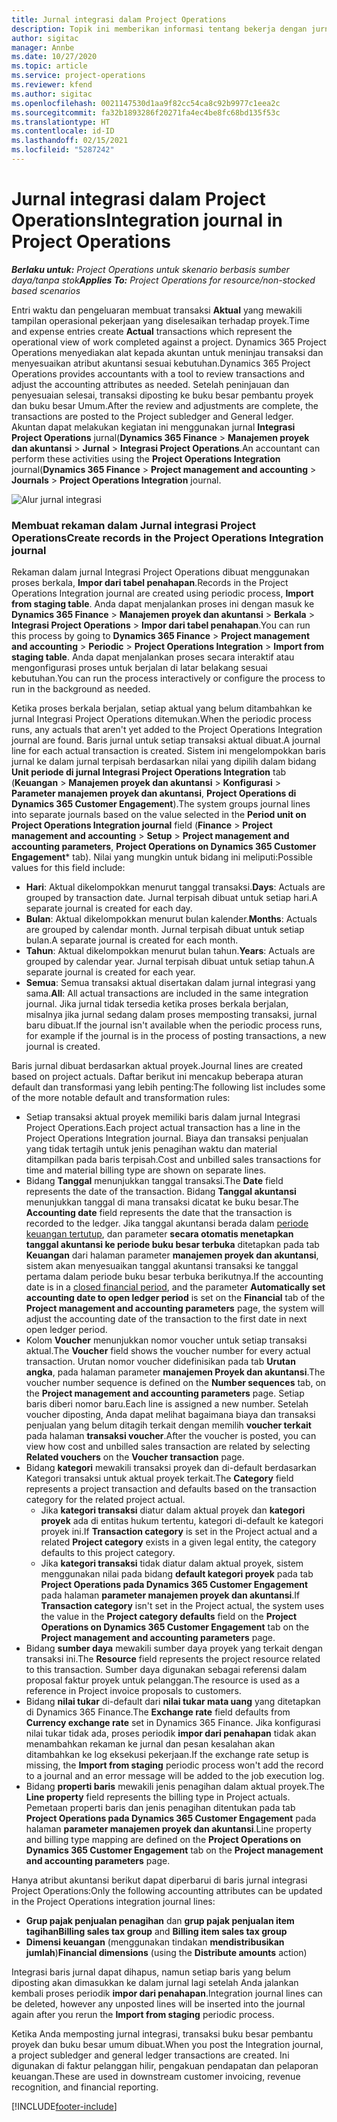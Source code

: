 ```yaml
---
title: Jurnal integrasi dalam Project Operations
description: Topik ini memberikan informasi tentang bekerja dengan jurnal Integrasi dalam Project Operations.
author: sigitac
manager: Annbe
ms.date: 10/27/2020
ms.topic: article
ms.service: project-operations
ms.reviewer: kfend
ms.author: sigitac
ms.openlocfilehash: 0021147530d1aa9f82cc54ca8c92b9977c1eea2c
ms.sourcegitcommit: fa32b1893286f20271fa4ec4be8fc68bd135f53c
ms.translationtype: HT
ms.contentlocale: id-ID
ms.lasthandoff: 02/15/2021
ms.locfileid: "5287242"
---
```

# <a name="integration-journal-in-project-operations"></a><span data-ttu-id="2949d-103">Jurnal integrasi dalam Project Operations</span><span class="sxs-lookup"><span data-stu-id="2949d-103">Integration journal in Project Operations</span></span>

<span data-ttu-id="2949d-104">_**Berlaku untuk:** Project Operations untuk skenario berbasis sumber daya/tanpa stok_</span><span class="sxs-lookup"><span data-stu-id="2949d-104">_**Applies To:** Project Operations for resource/non-stocked based scenarios_</span></span>

<span data-ttu-id="2949d-105">Entri waktu dan pengeluaran membuat transaksi **Aktual** yang mewakili tampilan operasional pekerjaan yang diselesaikan terhadap proyek.</span><span class="sxs-lookup"><span data-stu-id="2949d-105">Time and expense entries create **Actual** transactions which represent the operational view of work completed against a project.</span></span> <span data-ttu-id="2949d-106">Dynamics 365 Project Operations menyediakan alat kepada akuntan untuk meninjau transaksi dan menyesuaikan atribut akuntansi sesuai kebutuhan.</span><span class="sxs-lookup"><span data-stu-id="2949d-106">Dynamics 365 Project Operations provides accountants with a tool to review transactions and adjust the accounting attributes as needed.</span></span> <span data-ttu-id="2949d-107">Setelah peninjauan dan penyesuaian selesai, transaksi diposting ke buku besar pembantu proyek dan buku besar Umum.</span><span class="sxs-lookup"><span data-stu-id="2949d-107">After the review and adjustments are complete, the transactions are posted to the Project subledger and General ledger.</span></span> <span data-ttu-id="2949d-108">Akuntan dapat melakukan kegiatan ini menggunakan jurnal **Integrasi Project Operations** jurnal(**Dynamics 365 Finance** > **Manajemen proyek dan akuntansi** > **Jurnal** > **Integrasi Project Operations**.</span><span class="sxs-lookup"><span data-stu-id="2949d-108">An accountant can perform these activities using the **Project Operations Integration** journal(**Dynamics 365 Finance** > **Project management and accounting** > **Journals** > **Project Operations Integration** journal.</span></span>

![Alur jurnal integrasi](./media/IntegrationJournal.png)

### <a name="create-records-in-the-project-operations-integration-journal"></a><span data-ttu-id="2949d-110">Membuat rekaman dalam Jurnal integrasi Project Operations</span><span class="sxs-lookup"><span data-stu-id="2949d-110">Create records in the Project Operations Integration journal</span></span>

<span data-ttu-id="2949d-111">Rekaman dalam jurnal Integrasi Project Operations dibuat menggunakan proses berkala, **Impor dari tabel penahapan**.</span><span class="sxs-lookup"><span data-stu-id="2949d-111">Records in the Project Operations Integration journal are created using periodic process, **Import from staging table**.</span></span> <span data-ttu-id="2949d-112">Anda dapat menjalankan proses ini dengan masuk ke **Dynamics 365 Finance** > **Manajemen proyek dan akuntansi** > **Berkala** > **Integrasi Project Operations** > **Impor dari tabel penahapan**.</span><span class="sxs-lookup"><span data-stu-id="2949d-112">You can run this process by going to **Dynamics 365 Finance** > **Project management and accounting** > **Periodic** > **Project Operations Integration** > **Import from staging table**.</span></span> <span data-ttu-id="2949d-113">Anda dapat menjalankan proses secara interaktif atau mengonfigurasi proses untuk berjalan di latar belakang sesuai kebutuhan.</span><span class="sxs-lookup"><span data-stu-id="2949d-113">You can run the process interactively or configure the process to run in the background as needed.</span></span>

<span data-ttu-id="2949d-114">Ketika proses berkala berjalan, setiap aktual yang belum ditambahkan ke jurnal Integrasi Project Operations ditemukan.</span><span class="sxs-lookup"><span data-stu-id="2949d-114">When the periodic process runs, any actuals that aren't yet added to the Project Operations Integration journal are found.</span></span> <span data-ttu-id="2949d-115">Baris jurnal untuk setiap transaksi aktual dibuat.</span><span class="sxs-lookup"><span data-stu-id="2949d-115">A journal line for each actual transaction is created.</span></span>
<span data-ttu-id="2949d-116">Sistem ini mengelompokkan baris jurnal ke dalam jurnal terpisah berdasarkan nilai yang dipilih dalam bidang **Unit periode di jurnal Integrasi Project Operations Integration** tab (**Keuangan** > **Manajemen proyek dan akuntansi** > **Konfigurasi** > **Parameter manajemen proyek dan akuntansi**, **Project Operations di Dynamics 365 Customer Engagement**).</span><span class="sxs-lookup"><span data-stu-id="2949d-116">The system groups journal lines into separate journals based on the value selected in the **Period unit on Project Operations Integration journal** field (**Finance** > **Project management and accounting** > **Setup** > **Project management and accounting parameters**, **Project Operations on Dynamics 365 Customer Engagement**\* tab).</span></span> <span data-ttu-id="2949d-117">Nilai yang mungkin untuk bidang ini meliputi:</span><span class="sxs-lookup"><span data-stu-id="2949d-117">Possible values for this field include:</span></span>

  - <span data-ttu-id="2949d-118">**Hari**: Aktual dikelompokkan menurut tanggal transaksi.</span><span class="sxs-lookup"><span data-stu-id="2949d-118">**Days**: Actuals are grouped by transaction date.</span></span> <span data-ttu-id="2949d-119">Jurnal terpisah dibuat untuk setiap hari.</span><span class="sxs-lookup"><span data-stu-id="2949d-119">A separate journal is created for each day.</span></span>
  - <span data-ttu-id="2949d-120">**Bulan**: Aktual dikelompokkan menurut bulan kalender.</span><span class="sxs-lookup"><span data-stu-id="2949d-120">**Months**: Actuals are grouped by calendar month.</span></span> <span data-ttu-id="2949d-121">Jurnal terpisah dibuat untuk setiap bulan.</span><span class="sxs-lookup"><span data-stu-id="2949d-121">A separate journal is created for each month.</span></span>
  - <span data-ttu-id="2949d-122">**Tahun**: Aktual dikelompokkan menurut bulan tahun.</span><span class="sxs-lookup"><span data-stu-id="2949d-122">**Years**: Actuals are grouped by calendar year.</span></span> <span data-ttu-id="2949d-123">Jurnal terpisah dibuat untuk setiap tahun.</span><span class="sxs-lookup"><span data-stu-id="2949d-123">A separate journal is created for each year.</span></span>
  - <span data-ttu-id="2949d-124">**Semua**: Semua transaksi aktual disertakan dalam jurnal integrasi yang sama.</span><span class="sxs-lookup"><span data-stu-id="2949d-124">**All**: All actual transactions are included in the same integration journal.</span></span> <span data-ttu-id="2949d-125">Jika jurnal tidak tersedia ketika proses berkala berjalan, misalnya jika jurnal sedang dalam proses memposting transaksi, jurnal baru dibuat.</span><span class="sxs-lookup"><span data-stu-id="2949d-125">If the journal isn't available when the periodic process runs, for example if the journal is in the process of posting transactions, a new journal is created.</span></span>

<span data-ttu-id="2949d-126">Baris jurnal dibuat berdasarkan aktual proyek.</span><span class="sxs-lookup"><span data-stu-id="2949d-126">Journal lines are created based on project actuals.</span></span> <span data-ttu-id="2949d-127">Daftar berikut ini mencakup beberapa aturan default dan transformasi yang lebih penting:</span><span class="sxs-lookup"><span data-stu-id="2949d-127">The following list includes some of the more notable default and transformation rules:</span></span>

  - <span data-ttu-id="2949d-128">Setiap transaksi aktual proyek memiliki baris dalam jurnal Integrasi Project Operations.</span><span class="sxs-lookup"><span data-stu-id="2949d-128">Each project actual transaction has a line in the Project Operations Integration journal.</span></span> <span data-ttu-id="2949d-129">Biaya dan transaksi penjualan yang tidak tertagih untuk jenis penagihan waktu dan material ditampilkan pada baris terpisah.</span><span class="sxs-lookup"><span data-stu-id="2949d-129">Cost and unbilled sales transactions for time and material billing type are shown on separate lines.</span></span>
  - <span data-ttu-id="2949d-130">Bidang **Tanggal** menunjukkan tanggal transaksi.</span><span class="sxs-lookup"><span data-stu-id="2949d-130">The **Date** field represents the date of the transaction.</span></span> <span data-ttu-id="2949d-131">Bidang **Tanggal akuntansi** menunjukkan tanggal di mana transaksi dicatat ke buku besar.</span><span class="sxs-lookup"><span data-stu-id="2949d-131">The **Accounting date** field represents the date that the transaction is recorded to the ledger.</span></span> <span data-ttu-id="2949d-132">Jika tanggal akuntansi berada dalam [periode keuangan tertutup](https://docs.microsoft.com/dynamics365/finance/general-ledger/close-general-ledger-at-period-end), dan parameter **secara otomatis menetapkan tanggal akuntansi ke periode buku besar terbuka** ditetapkan pada tab **Keuangan** dari halaman parameter **manajemen proyek dan akuntansi**, sistem akan menyesuaikan tanggal akuntansi transaksi ke tanggal pertama dalam periode buku besar terbuka berikutnya.</span><span class="sxs-lookup"><span data-stu-id="2949d-132">If the accounting date is in a [closed financial period](https://docs.microsoft.com/dynamics365/finance/general-ledger/close-general-ledger-at-period-end), and the parameter **Automatically set accounting date to open ledger period** is set on the **Financial** tab of the **Project management and accounting parameters** page, the system will adjust the accounting date of the transaction to the first date in next open ledger period.</span></span>
  - <span data-ttu-id="2949d-133">Kolom **Voucher** menunjukkan nomor voucher untuk setiap transaksi aktual.</span><span class="sxs-lookup"><span data-stu-id="2949d-133">The **Voucher** field shows the voucher number for every actual transaction.</span></span> <span data-ttu-id="2949d-134">Urutan nomor voucher didefinisikan pada tab **Urutan angka**, pada halaman parameter **manajemen Proyek dan akuntansi**.</span><span class="sxs-lookup"><span data-stu-id="2949d-134">The voucher number sequence is defined on the **Number sequences** tab, on the **Project management and accounting parameters** page.</span></span> <span data-ttu-id="2949d-135">Setiap baris diberi nomor baru.</span><span class="sxs-lookup"><span data-stu-id="2949d-135">Each line is assigned a new number.</span></span> <span data-ttu-id="2949d-136">Setelah voucher diposting, Anda dapat melihat bagaimana biaya dan transaksi penjualan yang belum ditagih terkait dengan memilih **voucher terkait** pada halaman **transaksi voucher**.</span><span class="sxs-lookup"><span data-stu-id="2949d-136">After the voucher is posted, you can view how cost and unbilled sales transaction are related by selecting **Related vouchers** on the **Voucher transaction** page.</span></span>
  - <span data-ttu-id="2949d-137">Bidang **kategori** mewakili transaksi proyek dan di-default berdasarkan Kategori transaksi untuk aktual proyek terkait.</span><span class="sxs-lookup"><span data-stu-id="2949d-137">The **Category** field represents a project transaction and defaults based on the transaction category for the related project actual.</span></span>
    - <span data-ttu-id="2949d-138">Jika **kategori transaksi** diatur dalam aktual proyek dan **kategori proyek** ada di entitas hukum tertentu, kategori di-default ke kategori proyek ini.</span><span class="sxs-lookup"><span data-stu-id="2949d-138">If **Transaction category** is set in the Project actual and a related **Project category** exists in a given legal entity, the category defaults to this project category.</span></span>
    - <span data-ttu-id="2949d-139">Jika **kategori transaksi** tidak diatur dalam aktual proyek, sistem menggunakan nilai pada bidang **default kategori proyek** pada tab **Project Operations pada Dynamics 365 Customer Engagement** pada halaman **parameter manajemen proyek dan akuntansi**.</span><span class="sxs-lookup"><span data-stu-id="2949d-139">If **Transaction category** isn't set in the Project actual, the system uses the value in the **Project category defaults** field on the **Project Operations on Dynamics 365 Customer Engagement** tab on the **Project management and accounting parameters** page.</span></span>
  - <span data-ttu-id="2949d-140">Bidang **sumber daya** mewakili sumber daya proyek yang terkait dengan transaksi ini.</span><span class="sxs-lookup"><span data-stu-id="2949d-140">The **Resource** field represents the project resource related to this transaction.</span></span> <span data-ttu-id="2949d-141">Sumber daya digunakan sebagai referensi dalam proposal faktur proyek untuk pelanggan.</span><span class="sxs-lookup"><span data-stu-id="2949d-141">The resource is used as a reference in Project invoice proposals to customers.</span></span>
  - <span data-ttu-id="2949d-142">Bidang **nilai tukar** di-default dari **nilai tukar mata uang** yang ditetapkan di Dynamics 365 Finance.</span><span class="sxs-lookup"><span data-stu-id="2949d-142">The **Exchange rate** field defaults from **Currency exchange rate** set in Dynamics 365 Finance.</span></span> <span data-ttu-id="2949d-143">Jika konfigurasi nilai tukar tidak ada, proses periodik **impor dari penahapan** tidak akan menambahkan rekaman ke jurnal dan pesan kesalahan akan ditambahkan ke log eksekusi pekerjaan.</span><span class="sxs-lookup"><span data-stu-id="2949d-143">If the exchange rate setup is missing, the **Import from staging** periodic process won't add the record to a journal and an error message will be added to the job execution log.</span></span>
  - <span data-ttu-id="2949d-144">Bidang **properti baris** mewakili jenis penagihan dalam aktual proyek.</span><span class="sxs-lookup"><span data-stu-id="2949d-144">The **Line property** field represents the billing type in Project actuals.</span></span> <span data-ttu-id="2949d-145">Pemetaan properti baris dan jenis penagihan ditentukan pada tab **Project Operations pada Dynamics 365 Customer Engagement** pada halaman **parameter manajemen proyek dan akuntansi**.</span><span class="sxs-lookup"><span data-stu-id="2949d-145">Line property and billing type mapping are defined on the **Project Operations on Dynamics 365 Customer Engagement** tab on the **Project management and accounting parameters** page.</span></span>

<span data-ttu-id="2949d-146">Hanya atribut akuntansi berikut dapat diperbarui di baris jurnal integrasi Project Operations:</span><span class="sxs-lookup"><span data-stu-id="2949d-146">Only the following accounting attributes can be updated in the Project Operations integration journal lines:</span></span>

- <span data-ttu-id="2949d-147">**Grup pajak penjualan penagihan** dan **grup pajak penjualan item tagihan**</span><span class="sxs-lookup"><span data-stu-id="2949d-147">**Billing sales tax group** and **Billing item sales tax group**</span></span>
- <span data-ttu-id="2949d-148">**Dimensi keuangan** (menggunakan tindakan **mendistribusikan jumlah**)</span><span class="sxs-lookup"><span data-stu-id="2949d-148">**Financial dimensions** (using the **Distribute amounts** action)</span></span>

<span data-ttu-id="2949d-149">Integrasi baris jurnal dapat dihapus, namun setiap baris yang belum diposting akan dimasukkan ke dalam jurnal lagi setelah Anda jalankan kembali proses periodik **impor dari penahapan**.</span><span class="sxs-lookup"><span data-stu-id="2949d-149">Integration journal lines can be deleted, however any unposted lines will be inserted into the journal again after you rerun the **Import from staging** periodic process.</span></span>

<span data-ttu-id="2949d-150">Ketika Anda memposting jurnal integrasi, transaksi buku besar pembantu proyek dan buku besar umum dibuat.</span><span class="sxs-lookup"><span data-stu-id="2949d-150">When you post the Integration journal, a project subledger and general ledger transactions are created.</span></span> <span data-ttu-id="2949d-151">Ini digunakan di faktur pelanggan hilir, pengakuan pendapatan dan pelaporan keuangan.</span><span class="sxs-lookup"><span data-stu-id="2949d-151">These are used in downstream customer invoicing, revenue recognition, and financial reporting.</span></span>


[!INCLUDE[footer-include](../includes/footer-banner.md)]